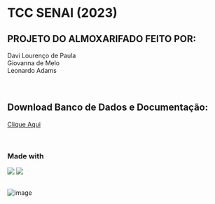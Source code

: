 # TCC SENAI (2023)
 
<h2> PROJETO DO ALMOXARIFADO FEITO POR:</h2>
 Davi Lourenço de Paula    <br>
 Giovanna de Melo       <br>
 Leonardo Adams          <br>
 <br>
 <br>



 ## Download Banco de Dados e Documentação:
 <p align="left">
  
[Clique Aqui](https://drive.google.com/drive/folders/1qcF9KWJgyksavObRP6Q45ZC51lys4mrE?usp=sharin)
   
 </p>

 <br>
 

 <h3>Made with </h3>
 <p align="left">
 <a href="https://img.shields.io/badge/C%23-239120?style=for-the-badge&logo=c-sharp&logoColor=white"><img src="https://img.shields.io/badge/C%23-239120?style=for-the-badge&logo=c-sharp&logoColor=white"></a>          
<a href="https://img.shields.io/badge/Visual_Studio-5C2D91?style=for-the-badge&logo=visual%20studio&logoColor=white"><img src="https://img.shields.io/badge/Visual_Studio-5C2D91?style=for-the-badge&logo=visual%20studio&logoColor=white"></a>

  </p>
  </div>
  
  ##
 
<div> 

![image](https://github.com/melo-3/TCC-SENAI/assets/106638946/b17fa10f-1111-4761-91e5-c56b02c6fb44)


 
